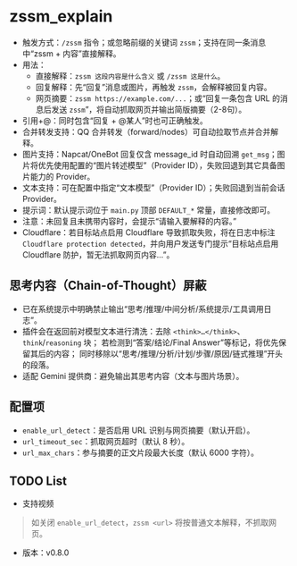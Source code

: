 # zssm_explain

- 触发方式：`/zssm` 指令；或忽略前缀的关键词 `zssm`；支持在同一条消息中“zssm + 内容”直接解释。
- 用法：
  - 直接解释：`zssm 这段内容是什么含义` 或 `/zssm 这是什么`。
  - 回复解释：先“回复”消息或图片，再触发 `zssm`，会解释被回复内容。
  - 网页摘要：`zssm https://example.com/...`；或“回复一条包含 URL 的消息后发送 `zssm`”，将自动抓取网页并输出简版摘要（2-8句）。
- 引用+@：同时包含“回复 + @某人”时也可正确触发。
- 合并转发支持：QQ 合并转发（forward/nodes）可自动拉取节点并合并解释。
- 图片支持：Napcat/OneBot 回复仅含 message_id 时自动回溯 `get_msg`；图片将优先使用配置的“图片转述模型”（Provider ID），失败回退到其它具备图片能力的 Provider。
- 文本支持：可在配置中指定“文本模型”（Provider ID）；失败回退到当前会话 Provider。
- 提示词：默认提示词位于 `main.py` 顶部 `DEFAULT_*` 常量，直接修改即可。
- 注意：未回复且未携带内容时，会提示“请输入要解释的内容。”
- Cloudflare：若目标站点启用 Cloudflare 导致抓取失败，将在日志中标注 `Cloudflare protection detected`，并向用户发送专门提示“目标站点启用 Cloudflare 防护，暂无法抓取网页内容...”。

## 思考内容（Chain-of-Thought）屏蔽

- 已在系统提示中明确禁止输出“思考/推理/中间分析/系统提示/工具调用日志”。
- 插件会在返回前对模型文本进行清洗：去除 `<think>…</think>`、```think```/```reasoning``` 块；
  若检测到“答案/结论/Final Answer”等标记，将优先保留其后的内容；
  同时移除以“思考/推理/分析/计划/步骤/原因/链式推理”开头的段落。
- 适配 Gemini 提供商：避免输出其思考内容（文本与图片场景）。
  
## 配置项

- `enable_url_detect`：是否启用 URL 识别与网页摘要（默认开启）。
- `url_timeout_sec`：抓取网页超时（默认 8 秒）。
- `url_max_chars`：参与摘要的正文片段最大长度（默认 6000 字符）。

## TODO List

- 支持视频

> 如关闭 `enable_url_detect`，`zssm <url>` 将按普通文本解释，不抓取网页。

- 版本：v0.8.0

